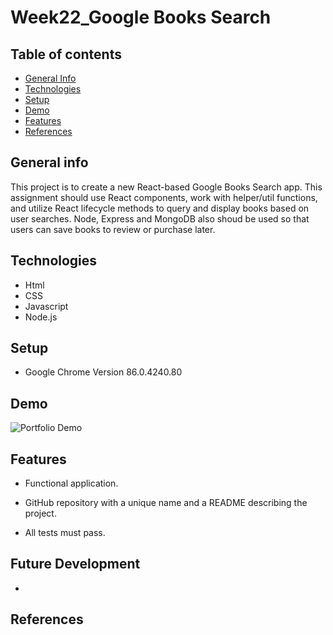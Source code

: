 # Week22_Google Books Search

## Table of contents

- [General Info](#general-info)
- [Technologies](#technologies)
- [Setup](#setup)
- [Demo](#demo)
- [Features](#features)
- [References](#references)

## General info

This project is to create a new React-based Google Books Search app. This assignment should use React components, work with helper/util functions, and utilize React lifecycle methods to query and display books based on user searches. Node, Express and MongoDB also shoud be used so that users can save books to review or purchase later.

## Technologies

- Html
- CSS
- Javascript
- Node.js

## Setup

- Google Chrome Version 86.0.4240.80

## Demo

![Portfolio Demo](https://github.com/great-simonlee/Wk21_GoogleBooksSearch/blob/main/demo.gif)

## Features

- Functional application.

- GitHub repository with a unique name and a README describing the project.

- All tests must pass.

## Future Development

-

## References
